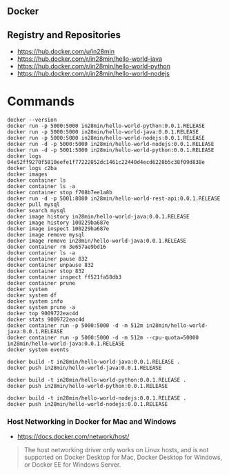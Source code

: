 ## Docker

## Registry and Repositories

- https://hub.docker.com/u/in28min
- https://hub.docker.com/r/in28min/hello-world-java
- https://hub.docker.com/r/in28min/hello-world-python
- https://hub.docker.com/r/in28min/hello-world-nodejs

# Commands

```
docker --version
docker run -p 5000:5000 in28min/hello-world-python:0.0.1.RELEASE
docker run -p 5000:5000 in28min/hello-world-java:0.0.1.RELEASE
docker run -p 5000:5000 in28min/hello-world-nodejs:0.0.1.RELEASE
docker run -d -p 5000:5000 in28min/hello-world-nodejs:0.0.1.RELEASE
docker run -d -p 5001:5000 in28min/hello-world-python:0.0.1.RELEASE
docker logs 04e52ff9270f5810eefe1f77222852dc1461c22440d4ecd6228b5c38f09d838e
docker logs c2ba
docker images
docker container ls
docker container ls -a
docker container stop f708b7ee1a8b
docker run -d -p 5001:8080 in28min/hello-world-rest-api:0.0.1.RELEASE
docker pull mysql
docker search mysql
docker image history in28min/hello-world-java:0.0.1.RELEASE
docker image history 100229ba687e
docker image inspect 100229ba687e
docker image remove mysql
docker image remove in28min/hello-world-java:0.0.1.RELEASE
docker container rm 3e657ae9bd16
docker container ls -a
docker container pause 832
docker container unpause 832
docker container stop 832
docker container inspect ff521fa58db3
docker container prune
docker system
docker system df
docker system info
docker system prune -a
docker top 9009722eac4d
docker stats 9009722eac4d
docker container run -p 5000:5000 -d -m 512m in28min/hello-world-java:0.0.1.RELEASE
docker container run -p 5000:5000 -d -m 512m --cpu-quota=50000  in28min/hello-world-java:0.0.1.RELEASE
docker system events
```


```
docker build -t in28min/hello-world-java:0.0.1.RELEASE .
docker push in28min/hello-world-java:0.0.1.RELEASE

docker build -t in28min/hello-world-python:0.0.1.RELEASE .
docker push in28min/hello-world-python:0.0.1.RELEASE

docker build -t in28min/hello-world-nodejs:0.0.1.RELEASE .
docker push in28min/hello-world-nodejs:0.0.1.RELEASE
```

### Host Networking in Docker for Mac and Windows

- https://docs.docker.com/network/host/

>The host networking driver only works on Linux hosts, and is not supported on Docker Desktop for Mac, Docker Desktop for Windows, or Docker EE for Windows Server.

